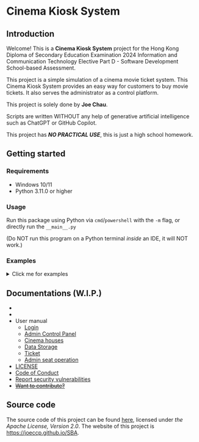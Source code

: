 # Cinema Kiosk System


## Introduction
Welcome! This is a **Cinema Kiosk System** project for 
the Hong Kong Diploma of Secondary Education Examination 2024 
Information and Communication Technology Elective Part D - Software Development 
School-based Assessment.

This project is a simple simulation of a cinema movie ticket system.
This Cinema Kiosk System provides an easy way for customers 
to buy movie tickets. 
It also serves the administrator as a control platform.

This project is solely done by **Joe Chau**.

Scripts are written WITHOUT any help of 
generative artificial intelligence such as ChatGPT or GitHub Copilot.

This project has ***NO PRACTICAL USE***, this is just a high school homework.


## Getting started

### Requirements
- Windows 10/11
- Python 3.11.0 or higher

### Usage
Run this package using Python via `cmd`/`powershell` with the `-m` flag, or directly run the `__main__.py`

(Do NOT run this program on a Python terminal *inside* an IDE, it will NOT work.)

### Examples
<!-- Please ignore the below HTML tags if you are reading from source -->
<details><summary>Click me for examples</summary>

Assume you have downloaded this package in `"C:\Users\[USER NAME]\Downloads"`, run:
```shell
python C:\Users\[USER NAME]\Downloads\SBA -m
```
or
```shell
python C:\Users\[USER NAME]\Downloads\SBA\__main__.py
```

</details>


## Documentations (W.I.P.)
- 
- 
- User manual
    - [Login](docs/login.md)
    - [Admin Control Panel](docs/controlPanel.md)
    - [Cinema houses](docs/house.md)
    - [Data Storage](docs/dataStorage.md)
    - [Ticket](docs/ticket.md)
    - [Admin seat operation](docs/adminSeatOperation.md)
- [LICENSE](LICENSE)
- [Code of Conduct](.github/CODE_OF_CONDUCT.md)
- [Report security vulnerabilities](.github/SECURITY.md)
- ~~[Want to contribute?](.github/CONTRIBUTING.md)~~


## Source code
The source code of this project can be found
[here](https://github.com/Joeccp/SBA),
licensed under *the Apache License, Version 2.0*.
The website of this project is <https://joeccp.github.io/SBA>.
